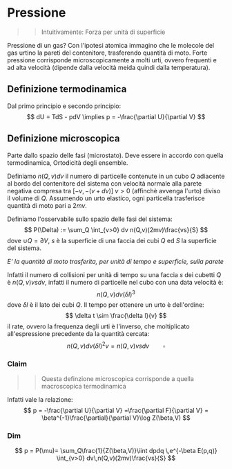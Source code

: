 # Pressione
>> Intuitivamente: Forza per unità di superficie

Pressione di un gas? Con l'ipotesi atomica immagino che le molecole del gas urtino la pareti del contenitore, trasferendo quantità di moto. Forte pressione corrisponde microscopicamente a molti urti, ovvero frequenti e ad alta velocità (dipende dalla velocità meida quindi  dalla temperatura).

## Definizione termodinamica
Dal primo principio e secondo principio:
$$
dU = TdS - pdV \implies p = -\frac{\partial U}{\partial V} 
$$
## Definizione microscopica
Parte dallo spazio delle fasi (microstato). Deve essere in accordo con quella termodinamica, Ortodicità degli ensemble.

Definiamo $n(Q,v)dv$ il numero di particelle contenute in un cubo $Q$ adiacente al bordo del contenitore del sistema con velocità normale alla parete negativa compresa tra $[-v,-(v+dv)]$ $v >0$ (affinchè avvenga l'urto) diviso il volume di $Q$.
Assumendo un urto elastico, ogni particella trasferisce quantità di moto pari a $2mv$.

Definiamo l'osservabile sullo spazio delle fasi del sistema:
$$
P(\Delta) := \sum_Q \int_{v>0} dv n(Q,v)(2mv)\frac{vs}{S}
$$
dove $\cup Q = \partial V$, $s$ è la superficie di una faccia dei cubi $Q$ ed $S$ la superficie del sistema.

_E' la quantità di moto trasferita, per unità di tempo e superficie, sulla parete_

Infatti il numero di collisioni per unità di tempo su una faccia $s$ dei cubetti $Q$ è $n(Q,v)vsdv$, infatti il numero di particelle nel cubo con una data velocità è:
$$
n(Q,v)dv(\delta l)^3
$$
dove $\delta l$ è il lato dei cubi $Q$. Il tempo per ottenere un urto è dell'ordine:
$$
\delta t \sim \frac{\delta l}{v}
$$
il rate, ovvero la frequenza degli urti è l'inverso, che moltiplicato all'espressione precedente da la quantità cercata:
$$
n(Q,v)dv (\delta l)^2 v = n(Q,v)vs dv \qquad \square
$$
### Claim 
>> Questa definzione microscopica corrisponde a quella macroscopica termodinamica

Infatti vale la relazione:
$$
p = -\frac{\partial U}{\partial V} =\frac{\partial F}{\partial V} = \beta^{-1}\frac{\partial}{\partial V}\log Z(\beta,V)
$$
### Dim 
$$
p = P(\mu)= \sum_Q\frac{1}{Z(\beta,V)}\iint dpdq \,e^{-\beta E(p,q)} \int_{v>0} dv\,n(Q,v)(2mv)\frac{vs}{S} 
$$
